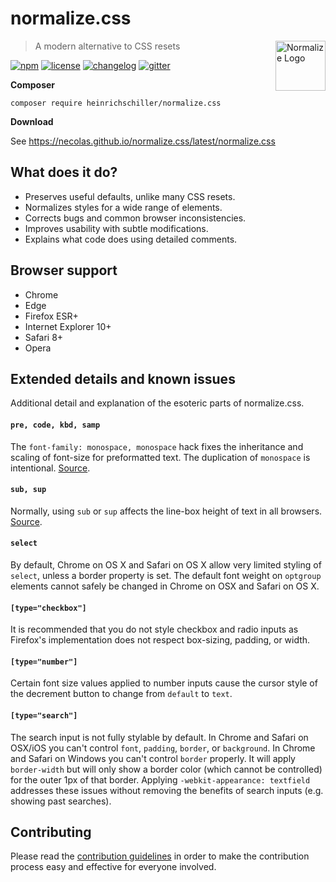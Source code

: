# normalize.css

<a href="https://github.com/necolas/normalize.css"><img
  src="https://necolas.github.io/normalize.css/logo.svg" alt="Normalize Logo"
  width="80" height="80" align="right"></a>

> A modern alternative to CSS resets

[![npm][npm-image]][npm-url] [![license][license-image]][license-url]
[![changelog][changelog-image]][changelog-url]
[![gitter][gitter-image]][gitter-url]


**Composer**

```
composer require heinrichschiller/normalize.css
```

**Download**

See https://necolas.github.io/normalize.css/latest/normalize.css


## What does it do?

* Preserves useful defaults, unlike many CSS resets.
* Normalizes styles for a wide range of elements.
* Corrects bugs and common browser inconsistencies.
* Improves usability with subtle modifications.
* Explains what code does using detailed comments.


## Browser support

* Chrome
* Edge
* Firefox ESR+
* Internet Explorer 10+
* Safari 8+
* Opera


## Extended details and known issues

Additional detail and explanation of the esoteric parts of normalize.css.

#### `pre, code, kbd, samp`

The `font-family: monospace, monospace` hack fixes the inheritance and scaling
of font-size for preformatted text. The duplication of `monospace` is
intentional. [Source](https://en.wikipedia.org/wiki/User:Davidgothberg/Test59).

#### `sub, sup`

Normally, using `sub` or `sup` affects the line-box height of text in all
browsers. [Source](https://gist.github.com/413930).

#### `select`

By default, Chrome on OS X and Safari on OS X allow very limited styling of
`select`, unless a border property is set. The default font weight on `optgroup`
elements cannot safely be changed in Chrome on OSX and Safari on OS X.

#### `[type="checkbox"]`

It is recommended that you do not style checkbox and radio inputs as Firefox's
implementation does not respect box-sizing, padding, or width.

#### `[type="number"]`

Certain font size values applied to number inputs cause the cursor style of the
decrement button to change from `default` to `text`.

#### `[type="search"]`

The search input is not fully stylable by default. In Chrome and Safari on
OSX/iOS you can't control `font`, `padding`, `border`, or `background`. In
Chrome and Safari on Windows you can't control `border` properly. It will apply
`border-width` but will only show a border color (which cannot be controlled)
for the outer 1px of that border. Applying `-webkit-appearance: textfield`
addresses these issues without removing the benefits of search inputs (e.g.
showing past searches).

## Contributing

Please read the [contribution guidelines](CONTRIBUTING.md) in order to make the
contribution process easy and effective for everyone involved.


[changelog-image]: https://img.shields.io/badge/changelog-md-blue.svg?style=flat-square
[changelog-url]: CHANGELOG.md
[license-image]: https://img.shields.io/npm/l/normalize.css.svg?style=flat-square
[license-url]: LICENSE.md
[npm-image]: https://img.shields.io/npm/v/normalize.css.svg?style=flat-square
[npm-url]: https://www.npmjs.com/package/normalize.css
[gitter-image]: https://img.shields.io/badge/chat-gitter-blue.svg?style=flat-square
[gitter-url]: https://gitter.im/necolas/normalize.css
